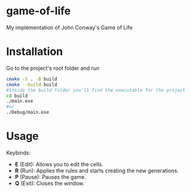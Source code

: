 
# game-of-life
My implementation of John Conway's Game of Life

# Installation
Go to the project's root folder and run
```sh
cmake -S . -B build
cmake --build build
#Inside the build folder you'll find the executable for the project
cd build
./main.exe
#or
./Debug/main.exe
```


# Usage
Keybinds:
- **E** (Edit): Allows you to edit the cells.
- **R** (Run): Applies the rules and starts creating the new generations.
- **P** (Pause): Pauses the game.
- **Q** (Exit): Closes the window.


